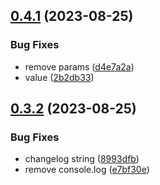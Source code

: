 ## [0.4.1](https://github.com/asilas-soap/lerna-started-example/compare/v0.4.0...v0.4.1) (2023-08-25)


### Bug Fixes

* remove params ([d4e7a2a](https://github.com/asilas-soap/lerna-started-example/commit/d4e7a2a95daef2dbae30d4386d0f624a4caafa57))
* value ([2b2db33](https://github.com/asilas-soap/lerna-started-example/commit/2b2db33784ff163719746c679652d8f8fd5ce4a2))



## [0.3.2](https://github.com/asilas-soap/lerna-started-example/compare/v0.3.1...v0.3.2) (2023-08-25)


### Bug Fixes

* changelog string ([8993dfb](https://github.com/asilas-soap/lerna-started-example/commit/8993dfbc40813e151d06d38b7a4d1b3a891c7b46))
* remove console.log ([e7bf30e](https://github.com/asilas-soap/lerna-started-example/commit/e7bf30ed14c85a5a7cd9aa245d80d11170a06955))




